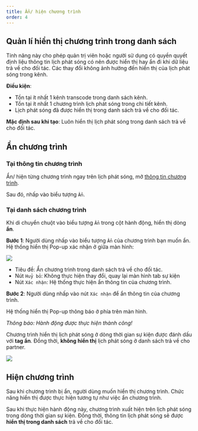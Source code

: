```yaml
---
title: Ẩn/ hiện chương trình
order: 4
---
```


## Quản lí hiển thị chương trình trong danh sách

Tính năng này cho phép quản trị viên hoặc người sử dụng có quyền quyết định liệu thông tin lịch phát sóng có nên được hiển thị hay ẩn đi khi dữ liệu trả về cho đối tác. Các thay đổi không ảnh hưởng đến hiển thị của lịch phát sóng trong kênh.

**Điều kiện**:

- Tồn tại ít nhất 1 kênh transcode trong danh sách kênh.
- Tồn tại ít nhất 1 chương trình lịch phát sóng trong chi tiết kênh.
- Lịch phát sóng đã được hiển thị trong danh sách trả về cho đối tác.

**Mặc định sau khi tạo**: Luôn hiển thị lịch phát sóng trong danh sách trả về cho đối tác.

## Ẩn chương trình

### Tại thông tin chương trình

Ẩn/ hiện từng chương trình ngay trên lịch phát sóng, mở [thông tin chương trình](2.2-epg-list.md#xem-thông-tin-từng-chương-trình).

Sau đó, nhấp vào biểu tượng `Ẩn`.

### Tại danh sách chương trình

Khi di chuyển chuột vào biểu tượng `Ẩn` trong cột hành động, hiển thị dòng **ẩn**.

**Bước 1**:
Người dùng nhấp vào biểu tượng `Ẩn` của chương trình bạn muốn ẩn.
Hệ thống hiển thị Pop-up xác nhận ở giữa màn hình:

![](/images/lrm/pop-up/hide-epg.png)

- Tiêu đề: Ẩn chương trình trong danh sách trả về cho đối tác.
- Nút `Huỷ bỏ`: Không thực hiện thay đổi, quay lại màn hình tab sự kiện
- Nút `Xác nhận`: Hệ thống thực hiện ẩn thông tin của chương trình.

**Bước 2**:
Người dùng nhấp vào nút `Xác nhận` để ẩn thông tin của chương trình.

Hệ thống hiển thị Pop-up thông báo ở phía trên màn hình.

 <!-- ![]() -->

_Thông báo: Hành động được thực hiện thành công!_

Chương trình hiển thị lịch phát sóng ở dòng thời gian sự kiện được đánh dấu với **tag ẩn**. Đồng thời, **không hiển thị** lịch phát sóng ở danh sách trả về cho partner.

![](/images/lrm/timeline/timeline.png)

## Hiện chương trình

Sau khi chương trình bị ẩn, người dùng muốn hiển thị chương trình. Chức năng hiển thị được thực hiện tương tự như việc ẩn chương trình.

Sau khi thực hiện hành động này, chương trình xuất hiện trên lịch phát sóng trong dòng thời gian sự kiện. Đồng thời, thông tin lịch phát sóng sẽ được **hiển thị trong danh sách** trả về cho đối tác.
